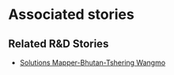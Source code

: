 # Associated stories

<!-- !!DO NOT REMOVE!! start autogenerated hyperlinks -->
## Related R&D Stories
- [Solutions Mapper\-Bhutan\-Tshering Wangmo](/stories/?doc=SolutionMappers_BTN)
<!-- !!DO NOT REMOVE!! end autogenerated hyperlinks -->